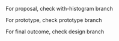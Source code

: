 For proposal, check with-histogram branch

For prototype, check prototype branch

For final outcome, check design branch
